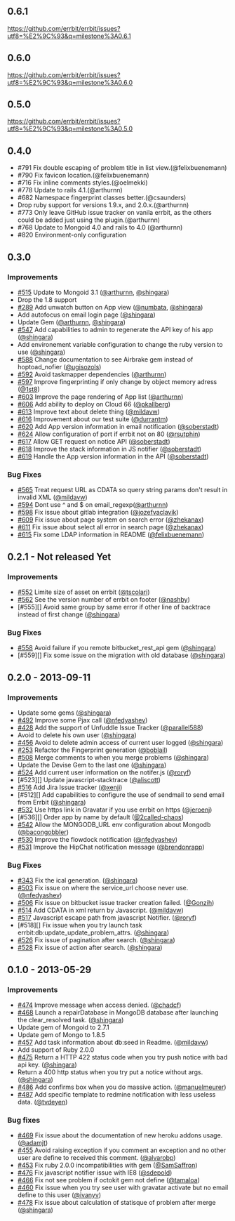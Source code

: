 ## 0.6.1
https://github.com/errbit/errbit/issues?utf8=%E2%9C%93&q=milestone%3A0.6.1

## 0.6.0
https://github.com/errbit/errbit/issues?utf8=%E2%9C%93&q=milestone%3A0.6.0

## 0.5.0
https://github.com/errbit/errbit/issues?utf8=%E2%9C%93&q=milestone%3A0.5.0

## 0.4.0

- #791 Fix double escaping of problem title in list view.(@felixbuenemann)
- #790 Fix favicon location.(@felixbuenemann)
- #716 Fix inline comments styles.(@oelmekki)
- #778 Update to rails 4.1.(@arthurnn)
- #682 Namespace fingerprint classes better.(@csaunders)
- Drop ruby support for versions 1.9.x, and 2.0.x.(@arthurnn)
- #773 Only leave GitHub issue tracker on vanila errbit, as the others could be
  added just using the plugin.(@arthurnn)
- #768 Update to Mongoid 4.0 and rails to 4.0 (@arthurnn)
- #820 Environment-only configuration

## 0.3.0

### Improvements

- [#515][] Update to Mongoid 3.1 ([@arthurnn][], [@shingara][])
- Drop the 1.8 support
- [#289][] Add unwatch button on App view ([@numbata][], [@shingara][])
- Add autofocus on email login page ([@shingara][])
- Update Gem ([@arthurnn][], [@shingara][])
- [#547][] Add capabilities to admin to regenerate the API key of his
  app ([@shingara][])
- Add environement variable configuration to change the ruby version to
  use ([@shingara][])
- [#588][] Change documentation to see Airbrake gem instead of
  hoptoad_nofier ([@ugisozols][])
- [#592][] Avoid taskmapper dependencies ([@arthurnn][])
- [#597][] Improve fingerprinting if only change by object memory adress
  ([@1st8][])
- [#603][] Improve the page rendering of App list ([@arthurnn][])
- [#606][] Add ability to deploy on Cloud 66 ([@pkallberg][])
- [#613][] Improve text about delete thing ([@mildavw][])
- [#616][] Improvement about our test suite ([@durrantm][])
- [#620][] Add App version information in email notification
  ([@soberstadt][])
- [#624][] Allow configuration of port if errbit not on 80
  ([@rsutphin][])
- [#617][] Allow GET request on notice API ([@soberstadt][])
- [#618][] Improve the stack information in JS notifier ([@soberstadt][])
- [#619][] Handle the App version information in the API ([@soberstadt][])

### Bug Fixes

- [#565][] Treat request URL as CDATA so query string params don't
  result in invalid XML ([@mildavw][])
- [#594][] Dont use ^ and $ on email_regexp([@arthurnn][])
- [#598][] Fix issue about gitlab integration ([@jozefvaclavik][])
- [#609][] Fix issue about page system on search error ([@zhekanax][])
- [#611][] Fix issue about select all error in search page ([@zhekanax][])
- [#615][] Fix some LDAP information in README ([@felixbuenemann][])


[@arthurnn]: https://github.com/arthurnn
[@mildavw]: https://github.com/mildavw
[@numbata]: https://github.com/numbata
[@shingara]: https://github.com/shingara
[@ugisozols]: https://github.com/ugisozols
[@1st8]: https://github.com/1st8
[@jozefvaclavik]: https://github.com/jozefvaclavik
[@zhekanax]: https://github.com/zhekanax
[@pkallberg]: https://github.com/pkallberg
[@durrantm]: https://github.com/durrantm
[@felixbuenemann]: https://github.com/felixbuenemann
[@soberstadt]: https://github.com/soberstadt
[@rsutphin]: https://github.com/rsutphin

[#289]: https://github.com/errbit/errbit/issues/289
[#515]: https://github.com/errbit/errbit/issues/515
[#547]: https://github.com/errbit/errbit/issues/547
[#565]: https://github.com/errbit/errbit/issues/565
[#588]: https://github.com/errbit/errbit/issues/588
[#592]: https://github.com/errbit/errbit/pull/592
[#594]: https://github.com/errbit/errbit/pull/594
[#597]: https://github.com/errbit/errbit/pull/597
[#598]: https://github.com/errbit/errbit/pull/598
[#603]: https://github.com/errbit/errbit/pull/603
[#606]: https://github.com/errbit/errbit/pull/606
[#609]: https://github.com/errbit/errbit/pull/609
[#611]: https://github.com/errbit/errbit/pull/611
[#613]: https://github.com/errbit/errbit/pull/613
[#616]: https://github.com/errbit/errbit/pull/616
[#615]: https://github.com/errbit/errbit/pull/615
[#617]: https://github.com/errbit/errbit/pull/617
[#618]: https://github.com/errbit/errbit/pull/618
[#619]: https://github.com/errbit/errbit/pull/619
[#620]: https://github.com/errbit/errbit/pull/620
[#624]: https://github.com/errbit/errbit/pull/624

## 0.2.1 - Not released Yet

### Improvements

- [#552][] Limite size of asset on errbit ([@tscolari][])
- [#562][] See the version number of errbit on footer ([@nashby][])
- [#555][] Avoid same group by same error if other line of backtrace
  instead of first change ([@shingara][])

### Bug Fixes

- [#558][] Avoid failure if you remote bitbucket_rest_api gem
  ([@shingara][])
- [#559][] Fix some issue on the migration with old database
  ([@shingara][])

[@nashby]: https://github.com/nashby
[@shingara]: https://github.com/shingara
[@tscolari]: https://github.com/tscolari

[#552]: https://github.com/errbit/errbit/issues/552
[#558]: https://github.com/errbit/errbit/issues/558
[#562]: https://github.com/errbit/errbit/issues/562

## 0.2.0 - 2013-09-11

### Improvements

- Update some gems ([@shingara][])
- [#492][] Improve some Pjax call ([@nfedyashev][])
- [#428][] Add the support of Unfuddle Issue Tracker ([@parallel588][])
- Avoid to delete his own user ([@shingara][])
- [#456][] Avoid to delete admin access of current user logged ([@shingara][])
- [#253][] Refactor the Fingerprint generation ([@boblail][])
- [#508][] Merge comments to when you merge problems ([@shingara][])
- Update the Devise Gem to the last one ([@shingara][])
- [#524][] Add current user information on the notifer.js ([@roryf][])
- [#523][] Update javascript-stacktrace ([@aliscott][])
- [#516][] Add Jira Issue tracker ([@xenji][])
- [#512][] Add capabilities to configure the use of sendmail to send
  email from Errbit ([@shingara][])
- [#532][] Use https link in Gravatar if you use errbit on https
  ([@jeroenj][])
- [#536][] Order app by name by default ([@2called-chaos][])
- [#542][] Allow the MONGODB_URL env configuration about Mongodb ([@bacongobbler][])
- [#530][] Improve the flowdock notification ([@nfedyashev][])
- [#531][] Improve the HipChat notification message ([@brendonrapp][])


### Bug Fixes

- [#343][] Fix the ical generation. ([@shingara][])
- [#503][] Fix issue on where the service_url choose never use. ([@nfedyashev][])
- [#506][] Fix issue on bitbucket issue tracker creation failed. ([@Gonzih][])
- [#514][] Add CDATA in xml return by Javascript. ([@mildavw][])
- [#517][] Javascript escape path from javascript Notifier. ([@roryf][])
- [#518][] Fix issue when you try launch task errbit:db:update_update_problem_attrs. ([@shingara][])
- [#526][] Fix issue of pagination after search. ([@shingara][])
- [#528][] Fix issue of action after search. ([@shingara][])

## 0.1.0 - 2013-05-29

### Improvements

- [#474][] Improve message when access denied. ([@chadcf][])
- [#468][] Launch a repairDatabase in MongoDB database after launching
  the clear_resolved task. ([@shingara][])
- Update gem of Mongoid to 2.7.1
- Update gem of Mongo to 1.8.5
- [#457][] Add task information about db:seed in Readme. ([@mildavw][])
- Add support of Ruby 2.0.0
- [#475][] Return a HTTP 422 status code when you try push notice with
  bad api key. ([@shingara][])
- Return a 400 http status when you try put a notice without args.
  ([@shingara][])
- [#486][] Add confirms box when you do massive action. ([@manuelmeurer][])
- [#487][] Add specific template to redmine notification with less useless data. ([@tvdeyen][])

### Bug fixes

- [#469][] Fix issue about the documentation of new heroku addons usage.
  ([@adamjt][])
- [#455][] Avoid raising exception if you comment an exception and no
  other user are define to received this comment. ([@alvarobp][])
- [#453][] Fix ruby 2.0.0 incompatibilities with gem ([@SamSaffron][])
- [#476][] Fix javascript notifier issue with IE8 ([@sdepold][])
- [#466][] Fix not see problem if octokit gem not define ([@tamaloa][])
- [#460][] Fix issue when you try see user with gravatar activate but no
  email define to this user ([@ivanyv][])
- [#478][] Fix issue about calculation of statisque of problem after
  merge ([@shingara][])

<!-- Issue fix -->

[#253]: https://github.com/errbit/errbit/issues/253
[#343]: https://github.com/errbit/errbit/issues/343
[#428]: https://github.com/errbit/errbit/issues/428
[#453]: https://github.com/errbit/errbit/issues/453
[#455]: https://github.com/errbit/errbit/issues/455
[#456]: https://github.com/errbit/errbit/issues/456
[#457]: https://github.com/errbit/errbit/issues/457
[#460]: https://github.com/errbit/errbit/issues/460
[#466]: https://github.com/errbit/errbit/issues/466
[#468]: https://github.com/errbit/errbit/issues/468
[#469]: https://github.com/errbit/errbit/issues/469
[#474]: https://github.com/errbit/errbit/issues/474
[#475]: https://github.com/errbit/errbit/issues/475
[#476]: https://github.com/errbit/errbit/issues/476
[#478]: https://github.com/errbit/errbit/issues/478
[#487]: https://github.com/errbit/errbit/issues/487
[#486]: https://github.com/errbit/errbit/issues/486
[#492]: https://github.com/errbit/errbit/issues/492
[#503]: https://github.com/errbit/errbit/issues/503
[#506]: https://github.com/errbit/errbit/issues/506
[#508]: https://github.com/errbit/errbit/issues/508
[#514]: https://github.com/errbit/errbit/issues/514
[#516]: https://github.com/errbit/errbit/issues/516
[#517]: https://github.com/errbit/errbit/issues/517
[#524]: https://github.com/errbit/errbit/issues/524
[#526]: https://github.com/errbit/errbit/issues/526
[#528]: https://github.com/errbit/errbit/issues/528
[#530]: https://github.com/errbit/errbit/issues/530
[#531]: https://github.com/errbit/errbit/issues/531
[#532]: https://github.com/errbit/errbit/issues/532
[#542]: https://github.com/errbit/errbit/issues/542

<!-- Contributor on Errbit Thanks to all of them -->

[@2called-chaos]: https://github.com/2called-chaos
[@Gonzih]: https://github.com/Gonzih
[@SamSaffron]: https://github.com/SamSaffron
[@adamjt]: https://github.com/adamjt
[@aliscott]: http://github.com/aliscott
[@alvarobp]: https://github.com/alvarobp
[@arthurnn]: https://github.com/arthurnn
[@bacongobbler]: https://github.com/bacongobbler
[@boblail]: https://github.com/boblail
[@brendonrapp]: https://github.com/brendonrapp
[@chadcf]: https://github.com/chadcf
[@ivanyv]: https://github.com/ivanyv
[@jeroenj]: https://github.com/jeroenj
[@manuelmeurer]: https://github.com/manuelmeurer
[@mildavw]: https://github.com/mildavw
[@mildavw]: https://github.com/mildavw
[@nfedyashev]: https://github.com/nfedyashev
[@parallel588]: https://github.com/parallel588
[@roryf]: https://github.com/roryf
[@sdepold]: https://github.com/sdepold
[@shingara]: https://github.com/shingara
[@tamaloa]: https://github.com/tamaloa
[@tvdeyen]: https://github.com/tvdeyen
[@williamn]: https://github.com/williamn
[@xenji]: https://github.com/xenji
